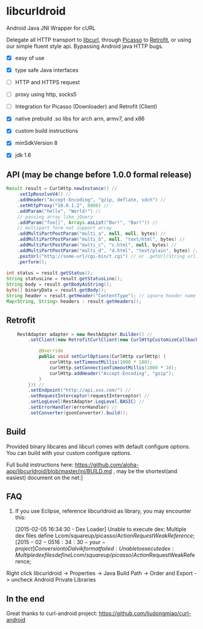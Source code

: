 libcurldroid
=============

Android Java JNI Wrapper for cURL

Delegate all HTTP transport to [libcurl](http://curl.haxx.se/libcurl/), through [Picasso](https://github.com/square/picasso) to [Retrofit](https://github.com/square/retrofit), or using our simple fluent style api. Bypassing Android java HTTP bugs.

* [x] easy of use
* [x] type safe Java interfaces
* [ ] HTTP and HTTPS request
* [ ] proxy using http, socks5
* [ ] Integration for Picasso (Downloader) and Retrofit (Client)
* [x] native prebuild .so libs for arch arm, armv7, and x86
* [x] custom build instructions
* [x] minSdkVersion 8
* [x] jdk 1.6


API (may be change before 1.0.0 formal release)
----

```java
Result result = CurlHttp.newInstance() //
    .setIpResolveV4() //
    .addHeader("Accept-Encoding", "gzip, deflate, sdch") //
    .setHttpProxy("10.0.1.2", 8888) //
    .addParam("hello", "World!") //
    // passing array like jQuery
    .addParam("foo[]", Arrays.asList("Bar!", "Bar!")) //
    // multipart form not support array
    .addMultiPartPostParam("multi_a", null, null, bytes) //
    .addMultiPartPostParam("multi_b", null, "text/html", bytes) //
    .addMultiPartPostParam("multi_c", "c.html", null, bytes) //
    .addMultiPartPostParam("multi_d", "d.html", "text/plain", bytes) //
    .postUrl("http://some-url/cgi-bin/t.cgi") // or .getUrl(String url)
    .perform();
    
int status = result.getStatus();
String statusLine = result.getStatusLine();
String body = result.getBodyAsString();
byte[] binaryData = result.getBody();
String header = result.getHeader("ContentType"); // ignore header name case
Map<String, String> headers : result.getHeaders();
```

Retrofit
---------

```java
    RestAdapter adapter = new RestAdapter.Builder() //
        .setClient(new RetrofitCurlClient(new CurlHttpCustomizeCallback() {

            @Override
            public void setCurlOptions(CurlHttp curlHttp) {
                curlHttp.setTimeoutMillis(1000 * 180);
                curlHttp.setConnectionTimeoutMillis(1000 * 10);
                curlHttp.addHeader("Accept-Encoding", "gzip");
            }
        })) //
        .setEndpoint("http://api.xxx.com/") //
        .setRequestInterceptor(requestInterceptor) //
        .setLogLevel(RestAdapter.LogLevel.BASIC) //
        .setErrorHandler(errorHandler) //
        .setConverter(gsonConvertor).build();
```

Build
------

Provided binary libcares and libcurl comes with default configure options.
You can build with your custom configure options.

Full build instructions here: https://github.com/aloha-app/libcurldroid/blob/master/jni/BUILD.md , may be the shortest(and easiest) document on the net:] 

FAQ
-----

1. If you use Eclipse, reference libcurldroid as library, you may encounter this:

    [2015-02-05 16:34:30 - Dex Loader] Unable to execute dex: Multiple dex files define Lcom/squareup/picasso/Action$RequestWeakReference;
    [2015-02-05 16:34:30 - your-project] Conversion to Dalvik format failed: Unable to execute dex: Multiple dex files define Lcom/squareup/picasso/Action$RequestWeakReference;
    
Right click libcurldroid -> Properties -> Java Build Path -> Order and Export -> uncheck Android Private Libraries

In the end
-----
Great thanks to curl-android project: https://github.com/liudongmiao/curl-android